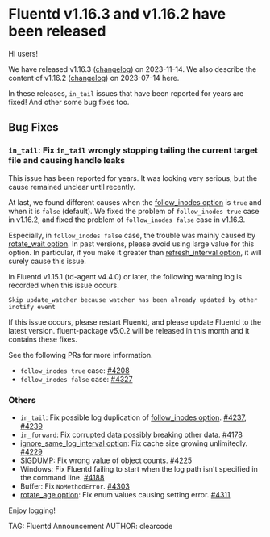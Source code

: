 # Fluentd v1.16.3 and v1.16.2 have been released

Hi users!

We have released v1.16.3 ([changelog](https://github.com/fluent/fluentd/blob/v1.16/CHANGELOG.md#release-v1163---20231114)) on 2023-11-14.
We also describe the content of v1.16.2 ([changelog](https://github.com/fluent/fluentd/blob/v1.16/CHANGELOG.md#release-v1162---20230714)) on 2023-07-14 here.

In these releases, `in_tail` issues that have been reported for years are fixed!
And other some bug fixes too.

## Bug Fixes

### `in_tail`: Fix `in_tail` wrongly stopping tailing the current target file and causing handle leaks

This issue has been reported for years.
It was looking very serious, but the cause remained unclear until recently.

At last, we found different causes when the [follow_inodes option](https://docs.fluentd.org/input/tail#follow_inodes) is `true` and when it is `false` (default).
We fixed the problem of `follow_inodes true` case in v1.16.2, and fixed the problem of `follow_inodes false` case in v1.16.3.

Especially, in `follow_inodes false` case, the trouble was mainly caused by [rotate_wait option](https://docs.fluentd.org/input/tail#rotate_wait).
In past versions, please avoid using large value for this option.
In particular, if you make it greater than [refresh_interval option](https://docs.fluentd.org/input/tail#refresh_interval), it will surely cause this issue.

In Fluentd v1.15.1 (td-agent v4.4.0) or later, the following warning log is recorded when this issue occurs.

```
Skip update_watcher because watcher has been already updated by other inotify event
```

If this issue occurs, please restart Fluentd, and please update Fluentd to the latest version.
fluent-package v5.0.2 will be released in this month and it contains these fixes.

See the following PRs for more information.

* `follow_inodes true` case: [#4208](https://github.com/fluent/fluentd/pull/4208)
* `follow_inodes false` case: [#4327](https://github.com/fluent/fluentd/pull/4327)

### Others

* `in_tail`: Fix possible log duplication of [follow_inodes option](https://docs.fluentd.org/input/tail#follow_inodes). [#4237](https://github.com/fluent/fluentd/pull/4237), [#4239](https://github.com/fluent/fluentd/pull/4239)
* `in_forward`: Fix corrupted data possibly breaking other data. [#4178](https://github.com/fluent/fluentd/pull/4178)
* [ignore\_same\_log\_interval option](https://docs.fluentd.org/deployment/system-config#ignore_same_log_interval): Fix cache size growing unlimitedly. [#4229](https://github.com/fluent/fluentd/pull/4229)
* [SIGDUMP](https://docs.fluentd.org/deployment/trouble-shooting#dump-fluentds-internal-information): Fix wrong value of object counts. [#4225](https://github.com/fluent/fluentd/pull/4225)
* Windows: Fix Fluentd failing to start when the log path isn't specified in the command line. [#4188](https://github.com/fluent/fluentd/pull/4188)
* Buffer: Fix `NoMethodError`. [#4303](https://github.com/fluent/fluentd/pull/4303)
* [rotate_age option](https://docs.fluentd.org/deployment/system-config#rotate_age): Fix enum values causing setting error. [#4311](https://github.com/fluent/fluentd/pull/4311)

Enjoy logging!

TAG: Fluentd Announcement
AUTHOR: clearcode

